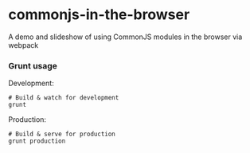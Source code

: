 # commonjs-in-the-browser
A demo and slideshow of using CommonJS modules in the browser via webpack

### Grunt usage

Development:

```shell
# Build & watch for development
grunt
```

Production:

```shell
# Build & serve for production
grunt production
```

